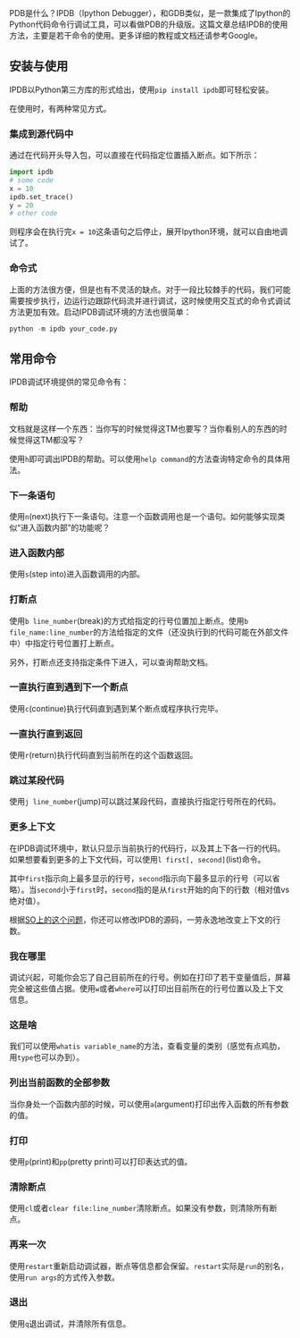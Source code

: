 PDB是什么？IPDB（Ipython Debugger），和GDB类似，是一款集成了Ipython的Python代码命令行调试工具，可以看做PDB的升级版。这篇文章总结IPDB的使用方法，主要是若干命令的使用。更多详细的教程或文档还请参考Google。

## 安装与使用

IPDB以Python第三方库的形式给出，使用`pip install ipdb`即可轻松安装。

在使用时，有两种常见方式。

### 集成到源代码中

通过在代码开头导入包，可以直接在代码指定位置插入断点。如下所示：

```python
import ipdb
# some code
x = 10
ipdb.set_trace()
y = 20
# other code

```

则程序会在执行完`x = 10`这条语句之后停止，展开Ipython环境，就可以自由地调试了。

### 命令式

上面的方法很方便，但是也有不灵活的缺点。对于一段比较棘手的代码，我们可能需要按步执行，边运行边跟踪代码流并进行调试，这时候使用交互式的命令式调试方法更加有效。启动IPDB调试环境的方法也很简单：

```python
python -m ipdb your_code.py
```

## 常用命令

IPDB调试环境提供的常见命令有：

### 帮助

文档就是这样一个东西：当你写的时候觉得这TM也要写？当你看别人的东西的时候觉得这TM都没写？

使用`h`即可调出IPDB的帮助。可以使用`help command`的方法查询特定命令的具体用法。

### 下一条语句

使用`n`(next)执行下一条语句。注意一个函数调用也是一个语句。如何能够实现类似“进入函数内部”的功能呢？

### 进入函数内部

使用`s`(step into)进入函数调用的内部。

### 打断点

使用`b line_number`(break)的方式给指定的行号位置加上断点。使用`b file_name:line_number`的方法给指定的文件（还没执行到的代码可能在外部文件中）中指定行号位置打上断点。

另外，打断点还支持指定条件下进入，可以查询帮助文档。

### 一直执行直到遇到下一个断点

使用`c`(continue)执行代码直到遇到某个断点或程序执行完毕。

### 一直执行直到返回

使用`r`(return)执行代码直到当前所在的这个函数返回。

### 跳过某段代码

使用`j line_number`(jump)可以跳过某段代码，直接执行指定行号所在的代码。

### 更多上下文

在IPDB调试环境中，默认只显示当前执行的代码行，以及其上下各一行的代码。如果想要看到更多的上下文代码，可以使用`l first[, second]`(list)命令。

其中`first`指示向上最多显示的行号，`second`指示向下最多显示的行号（可以省略）。当`second`小于`first`时，`second`指的是从`first`开始的向下的行数（相对值vs绝对值）。

根据[SO上的这个问题](https://stackoverflow.com/questions/6240887/how-can-i-make-ipdb-show-more-lines-of-context-while-debugging)，你还可以修改IPDB的源码，一劳永逸地改变上下文的行数。

### 我在哪里

调试兴起，可能你会忘了自己目前所在的行号。例如在打印了若干变量值后，屏幕完全被这些值占据。使用`w`或者`where`可以打印出目前所在的行号位置以及上下文信息。

### 这是啥

我们可以使用`whatis variable_name`的方法，查看变量的类别（感觉有点鸡肋，用`type`也可以办到）。

### 列出当前函数的全部参数

当你身处一个函数内部的时候，可以使用`a`(argument)打印出传入函数的所有参数的值。

### 打印

使用`p`(print)和`pp`(pretty print)可以打印表达式的值。

### 清除断点

使用`cl`或者`clear file:line_number`清除断点。如果没有参数，则清除所有断点。

### 再来一次

使用`restart`重新启动调试器，断点等信息都会保留。`restart`实际是`run`的别名，使用`run args`的方式传入参数。

### 退出

使用`q`退出调试，并清除所有信息。